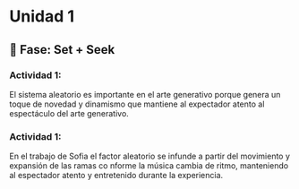 # Unidad 1

## 🔎 Fase: Set + Seek

### Actividad 1:

El sistema aleatorio es importante en el arte generativo porque genera un toque de novedad y dinamismo que mantiene al expectador atento al espectáculo del arte generativo.

### Actividad 1:

En el trabajo de Sofia el factor aleatorio se infunde a partir del movimiento y expansión de las ramas co nforme la música cambia de ritmo, manteniendo al espectador atento y entretenido durante la experiencia.

